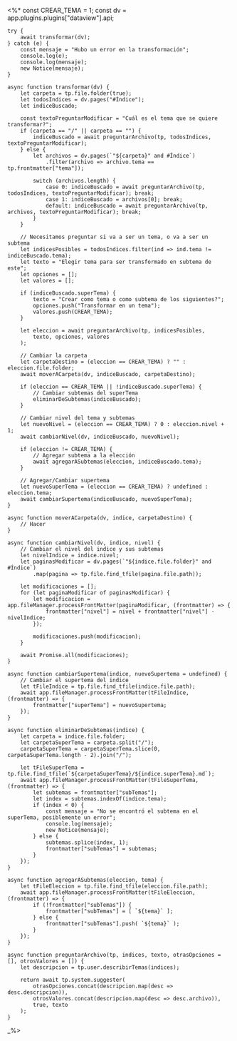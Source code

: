 <%*
    const CREAR_TEMA = 1;
    const dv = app.plugins.plugins["dataview"].api;

    try {
        await transformar(dv);
    } catch (e) {
        const mensaje = "Hubo un error en la transformación";
        console.log(e);
        console.log(mensaje);
        new Notice(mensaje);
    }

    async function transformar(dv) {
        let carpeta = tp.file.folder(true);
        let todosIndices = dv.pages("#Índice");
        let indiceBuscado;
        
        const textoPreguntarModificar = "Cuál es el tema que se quiere transformar?";
        if (carpeta == "/" || carpeta == "") {
            indiceBuscado = await preguntarArchivo(tp, todosIndices, textoPreguntarModificar);
        } else {
            let archivos = dv.pages(`"${carpeta}" and #Índice`)
                .filter(archivo => archivo.tema == tp.frontmatter["tema"]);
            
            switch (archivos.length) {
                case 0: indiceBuscado = await preguntarArchivo(tp, todosIndices, textoPreguntarModificar); break;
                case 1: indiceBuscado = archivos[0]; break;
                default: indiceBuscado = await preguntarArchivo(tp, archivos, textoPreguntarModificar); break;
            }
        }    
    
        // Necesitamos preguntar si va a ser un tema, o va a ser un subtema
        let indicesPosibles = todosIndices.filter(ind => ind.tema != indiceBuscado.tema);
        let texto = "Elegir tema para ser transformado en subtema de este";
        let opciones = [];
        let valores = [];

        if (indiceBuscado.superTema) {
            texto = "Crear como tema o como subtema de los siguientes?";
            opciones.push("Transformar en un tema");
            valores.push(CREAR_TEMA);
        }

        let eleccion = await preguntarArchivo(tp, indicesPosibles,
            texto, opciones, valores
        );

        // Cambiar la carpeta
        let carpetaDestino = (eleccion == CREAR_TEMA) ? "" : eleccion.file.folder;
        await moverACarpeta(dv, indiceBuscado, carpetaDestino);

        if (eleccion == CREAR_TEMA || !indiceBuscado.superTema) {
            // Cambiar subtemas del superTema
            eliminarDeSubtemas(indiceBuscado);
        }

        // Cambiar nivel del tema y subtemas
        let nuevoNivel = (eleccion == CREAR_TEMA) ? 0 : eleccion.nivel + 1;
        await cambiarNivel(dv, indiceBuscado, nuevoNivel);

        if (eleccion != CREAR_TEMA) {
            // Agregar subtema a la elección
            await agregarASubtemas(eleccion, indiceBuscado.tema);
        }

        // Agregar/Cambiar supertema
        let nuevoSuperTema = (eleccion == CREAR_TEMA) ? undefined : eleccion.tema;
        await cambiarSupertema(indiceBuscado, nuevoSuperTema);
    }

    async function moverACarpeta(dv, indice, carpetaDestino) {
        // Hacer
    }

    async function cambiarNivel(dv, indice, nivel) {
        // Cambiar el nivel del indice y sus subtemas
        let nivelIndice = indice.nivel;
        let paginasModificar = dv.pages(`"${indice.file.folder}" and #Índice`)
            .map(pagina => tp.file.find_tfile(pagina.file.path));

        let modificaciones = [];
        for (let paginaModificar of paginasModificar) {
            let modificacion = app.fileManager.processFrontMatter(paginaModificar, (frontmatter) => {
                frontmatter["nivel"] = nivel + frontmatter["nivel"] - nivelIndice;
            });

            modificaciones.push(modificacion);
        }

        await Promise.all(modificaciones);
    }

    async function cambiarSupertema(indice, nuevoSupertema = undefined) {
        // Cambiar el supertema del indice
        let tFileIndice = tp.file.find_tfile(indice.file.path);
        await app.fileManager.processFrontMatter(tFileIndice, (frontmatter) => {
            frontmatter["superTema"] = nuevoSupertema;
        });
    }

    async function eliminarDeSubtemas(indice) {
        let carpeta = indice.file.folder;
        let carpetaSuperTema = carpeta.split("/");
        carpetaSuperTema = carpetaSuperTema.slice(0, carpetaSuperTema.length - 2).join("/");

        let tFileSuperTema = tp.file.find_tfile(`${carpetaSuperTema}/${indice.superTema}.md`);
        await app.fileManager.processFrontMatter(tFileSuperTema, (frontmatter) => {
            let subtemas = frontmatter["subTemas"];
            let index = subtemas.indexOf(indice.tema);
            if (index < 0) {
                const mensaje = "No se encontró el subtema en el superTema, posiblemente un error";
                console.log(mensaje);
                new Notice(mensaje);
            } else {
                subtemas.splice(index, 1);
                frontmatter["subTemas"] = subtemas;
            }
        });
    }

    async function agregarASubtemas(eleccion, tema) {
        let tFileEleccion = tp.file.find_tfile(eleccion.file.path);
        await app.fileManager.processFrontMatter(tFileEleccion, (frontmatter) => {
            if (!frontmatter["subTemas"]) {
                frontmatter["subTemas"] = [ `${tema}` ];
            } else {
                frontmatter["subTemas"].push( `${tema}` );
            }
        });
    }

    async function preguntarArchivo(tp, indices, texto, otrasOpciones = [], otrosValores = []) {
        let descripcion = tp.user.describirTemas(indices);
    
        return await tp.system.suggester(
            otrasOpciones.concat(descripcion.map(desc => desc.descripcion)),
            otrosValores.concat(descripcion.map(desc => desc.archivo)),
            true, texto
        );
    }
    
_%>